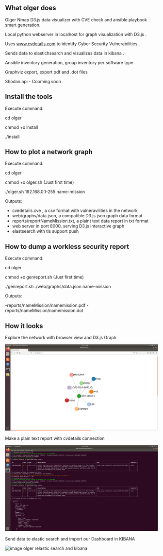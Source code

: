 ## What olger does

Olger Nmap D3.js data visualizer with CVE check and ansible playbook smart generation.

Local python webserver in localhost for graph visualization with D3.js .

Uses www.cvdetails.com to identify Cyber Security Vulnerabilities .

Sends data to elastichsearch and visualizes data in kibana .

Ansible inventory generation, group inventory per software type

Graphviz export, export pdf and .dot files

Shodan api - Cooming soon


## Install the tools

Execute command:

cd olger

chmod +x install

./install


## How to plot a network graph

Execute command:

cd olger

chmod +x olger.sh (Just first time)

./olger.sh 192.168.0.1-255 name-mission


Outputs:

  - cvedetails.cve , a csv format with vulneravilities in the network
  - web/graphs/data.json, a compatible D3.js json graph data format
  - reports/reportNameMission.txt, a plaint text data report in txt format
  - web server in port 8000, serving D3.js interactive graph
  - elastsearch with tls support push
  
## How to dump a workless security report

Execute command:

cd olger

chmod +x genreport.sh (Just first time)

./genreport.sh ./web/graphs/data.json name-mission

Outputs:

  -reports/nameMission/namemission.pdf
  -reports/nameMission/namemission.dot

## How it looks

Explore the network with browser view and D3.js Graph

![image olger graph d3 js](olger.png)


Make a plain text report with cvdetails connection

![image olger report vulnerabilities CVE](report.png)


Send data to elastic search and import our Dashboard in KIBANA

![image olger relastic search and kibana](kibana.png)
